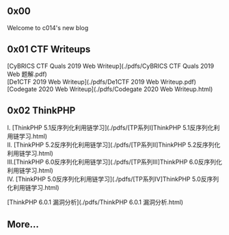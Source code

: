 ## 0x00 
Welcome to c014's new blog  

<!-- The old one is [here](https://c014.coding.me) -->

## 0x01 CTF Writeups
[CyBRICS CTF Quals 2019 Web Writeup](./pdfs/CyBRICS CTF Quals 2019 Web 题解.pdf)  
[De1CTF 2019 Web Writeup](./pdfs/De1CTF 2019 Web Writeup.pdf)  
[Codegate 2020 Web Writeup](./pdfs/Codegate 2020 Web Writeup.html)  

## 0x02 ThinkPHP 
I.   [ThinkPHP 5.1反序列化利用链学习](./pdfs/[TP系列I]ThinkPHP 5.1反序列化利用链学习.html)  
II. [ThinkPHP 5.2反序列化利用链学习](./pdfs/[TP系列II]ThinkPHP 5.2反序列化利用链学习.html)  
III.[ThinkPHP 6.0反序列化利用链学习](./pdfs/[TP系列III]ThinkPHP 6.0反序列化利用链学习.html)  
IV. [ThinkPHP 5.0反序列化利用链学习](./pdfs/[TP系列IV]ThinkPHP 5.0反序列化利用链学习.html)  
  
[ThinkPHP 6.0.1 漏洞分析](./pdfs/ThinkPHP 6.0.1 漏洞分析.html)  

## More...

